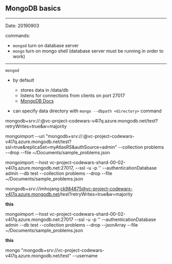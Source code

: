 ## MongoDB basics 

---

Date: 20190903

commands:

- `mongod` turn on database server
- `mongo` turn on mongo shell (database server must be running in order to work)

---

`mongod`

- by default 

  - stores data in /data/db
  - listens for connections from clients on port 27017
  - [MongoDB Docs](https://docs.mongodb.com/manual/tutorial/manage-mongodb-processes/#start-mongod-processes)

- can specify data directory with `mongo --dbpath <directory>` command

  

mongodb+srv://<id>:<password>@vc-project-codewars-v4l7q.azure.mongodb.net/test?retryWrites=true&w=majority

mongoimport --uri "mongodb+srv://<id>:<password>@vc-project-codewars-v4l7q.azure.mongodb.net/test?ssl=true&replicaSet=myAtlasRS&authSource=admin" --collection problems --drop --file ~/Documents/sample_problems.json

mongoimport --host vc-project-codewars-shard-00-02-v4l7q.azure.mongodb.net:27017, --ssl -u <id> -p '<password>' --authenticationDatabase admin  --db test --collection problems --drop --file ~/Documents/sample_problems.json

mongodb+srv://imhojang:ck984875@vc-project-codewars-v4l7q.azure.mongodb.net/test?retryWrites=true&w=majority



**this**

mongoimport --host vc-project-codewars-shard-00-02-v4l7q.azure.mongodb.net:27017 --ssl -u <id> -p '<password>' --authenticationDatabase admin  --db test --collection problems --drop --jsonArray --file ~/Documents/sample_problems.json



**this**

mongo "mongodb+srv://vc-project-codewars-v4l7q.azure.mongodb.net/test" --username <id>